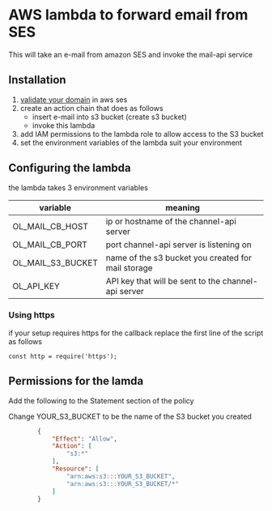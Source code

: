 # AWS lambda to forward email from SES

This will take an e-mail from amazon SES and invoke the mail-api service
## Installation
1. [validate your domain](https://docs.aws.amazon.com/ses/latest/dg/receiving-email-verification.html) in aws ses
1. create an action chain that does as follows
    * insert e-mail into s3 bucket (create s3 bucket)
    * invoke this lambda
1. add IAM permissions to the lambda role to allow access to the S3 bucket
1. set the environment variables of the lambda suit your environment


## Configuring the lambda
the lambda takes 3 environment variables

| variable          | meaning                                             |
|-------------------|-----------------------------------------------------|
| OL_MAIL_CB_HOST   | ip or hostname of the channel-api server            |
| OL_MAIL_CB_PORT	  | port channel-api server is listening on             |
| OL_MAIL_S3_BUCKET | name of the s3 bucket you created for mail storage  |
| OL_API_KEY        | API key that will be sent to the channel-api server |


### Using https
if your setup requires https for the callback replace the first line of the script as follows
```
const http = require('https');
```
## Permissions for the lamda
Add the following to the Statement section of the policy

Change YOUR_S3_BUCKET to be the name of the S3 bucket you created
```json
        {
            "Effect": "Allow",
            "Action": [
                "s3:*"
            ],
            "Resource": [
                "arn:aws:s3:::YOUR_S3_BUCKET",
                "arn:aws:s3:::YOUR_S3_BUCKET/*"
            ]
        }
```